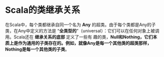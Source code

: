 Scala的类继承关系
===================================================================================
在Scala中，每个类都继承自同一个名为 **Any** 的超类。由于每个类都是Any的子类，在Any中定义的方法是
“**全类型的**”（universal）：它们可以在任何对象上被调用。Scala还在 **继承关系的底部** 定义了一些有
趣的类，**Null和Nothing，它们本质上是作为通用的子类存在的。例如，就像Any是每一个其他类的超类那样，
Nothing是每一个其他类的子类**。



